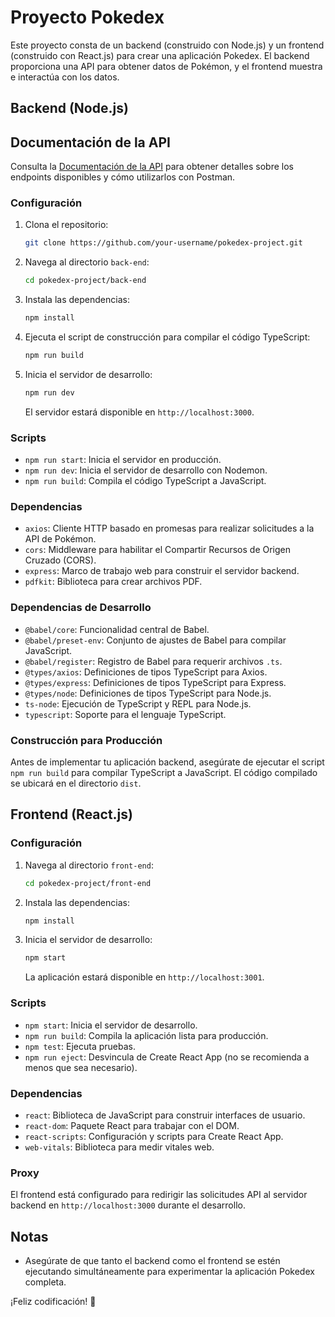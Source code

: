 # Proyecto Pokedex

Este proyecto consta de un backend (construido con Node.js) y un frontend (construido con React.js) para crear una aplicación Pokedex. El backend proporciona una API para obtener datos de Pokémon, y el frontend muestra e interactúa con los datos.

## Backend (Node.js)

## Documentación de la API

Consulta la [Documentación de la API](https://documenter.getpostman.com/view/24259639/2s9YsNfWXQ) para obtener detalles sobre los endpoints disponibles y cómo utilizarlos con Postman.

### Configuración

1. Clona el repositorio:

   ```bash
   git clone https://github.com/your-username/pokedex-project.git
   ```

2. Navega al directorio `back-end`:

   ```bash
   cd pokedex-project/back-end
   ```

3. Instala las dependencias:

   ```bash
   npm install
   ```

4. Ejecuta el script de construcción para compilar el código TypeScript:

   ```bash
   npm run build
   ```

5. Inicia el servidor de desarrollo:

   ```bash
   npm run dev
   ```

   El servidor estará disponible en `http://localhost:3000`.

### Scripts

- `npm run start`: Inicia el servidor en producción.
- `npm run dev`: Inicia el servidor de desarrollo con Nodemon.
- `npm run build`: Compila el código TypeScript a JavaScript.

### Dependencias

- `axios`: Cliente HTTP basado en promesas para realizar solicitudes a la API de Pokémon.
- `cors`: Middleware para habilitar el Compartir Recursos de Origen Cruzado (CORS).
- `express`: Marco de trabajo web para construir el servidor backend.
- `pdfkit`: Biblioteca para crear archivos PDF.

### Dependencias de Desarrollo

- `@babel/core`: Funcionalidad central de Babel.
- `@babel/preset-env`: Conjunto de ajustes de Babel para compilar JavaScript.
- `@babel/register`: Registro de Babel para requerir archivos `.ts`.
- `@types/axios`: Definiciones de tipos TypeScript para Axios.
- `@types/express`: Definiciones de tipos TypeScript para Express.
- `@types/node`: Definiciones de tipos TypeScript para Node.js.
- `ts-node`: Ejecución de TypeScript y REPL para Node.js.
- `typescript`: Soporte para el lenguaje TypeScript.

### Construcción para Producción

Antes de implementar tu aplicación backend, asegúrate de ejecutar el script `npm run build` para compilar TypeScript a JavaScript. El código compilado se ubicará en el directorio `dist`.

## Frontend (React.js)

### Configuración

1. Navega al directorio `front-end`:

   ```bash
   cd pokedex-project/front-end
   ```

2. Instala las dependencias:

   ```bash
   npm install
   ```

3. Inicia el servidor de desarrollo:

   ```bash
   npm start
   ```

   La aplicación estará disponible en `http://localhost:3001`.

### Scripts

- `npm start`: Inicia el servidor de desarrollo.
- `npm run build`: Compila la aplicación lista para producción.
- `npm test`: Ejecuta pruebas.
- `npm run eject`: Desvincula de Create React App (no se recomienda a menos que sea necesario).

### Dependencias

- `react`: Biblioteca de JavaScript para construir interfaces de usuario.
- `react-dom`: Paquete React para trabajar con el DOM.
- `react-scripts`: Configuración y scripts para Create React App.
- `web-vitals`: Biblioteca para medir vitales web.

### Proxy

El frontend está configurado para redirigir las solicitudes API al servidor backend en `http://localhost:3000` durante el desarrollo.

## Notas

- Asegúrate de que tanto el backend como el frontend se estén ejecutando simultáneamente para experimentar la aplicación Pokedex completa.

¡Feliz codificación! 🚀
